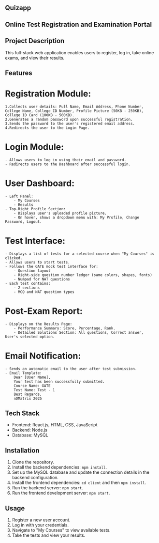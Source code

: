 ## Quizapp
## Online Test Registration and Examination Portal

## Project Description
This full-stack web application enables users to register, log in, take online exams, and view their results.

## Features
  # Registration Module: 
    1.Collects user details: Full Name, Email Address, Phone Number, College Name, College ID Number, Profile Picture (50KB - 250KB), College ID Card (100KB - 500KB).
    2.Generates a random password upon successful registration. 
    3.Sends the password to the user's registered email address.
    4.Redirects the user to the Login Page.
 # Login Module:
    - Allows users to log in using their email and password. 
    - Redirects users to the Dashboard after successful login. 
 # User Dashboard:
    - Left Panel:
        - My Courses
        - Results 
    - Top-Right Profile Section:
        - Displays user's uploaded profile picture. 
        - On hover, shows a dropdown menu with: My Profile, Change Password, Logout. 
 # Test Interface:
    - Displays a list of tests for a selected course when "My Courses" is clicked. 
    - Allows users to start tests.
    - Follows the GATE mock test interface for:
        - Question layout
        - Right-side question number ledger (same colors, shapes, fonts)
        - Numpad for NAT questions 
    - Each test contains:
        - 2 sections 
        - MCQ and NAT question types 
 # Post-Exam Report:
    - Displays on the Results Page:
        - Performance Summary: Score, Percentage, Rank. 
        - Detailed Solutions Section: All questions, Correct answer, User's selected option.
 # Email Notification:
    - Sends an automatic email to the user after test submission.
    - Email Template:
        Dear [User Name],
        Your test has been successfully submitted.
        Course Name: GATE
        Test Name: Test - 1
        Best Regards,
        nDMatrix 2025
    
## Tech Stack
- Frontend: React.js, HTML, CSS, JavaScript 
- Backend: Node.js 
- Database: MySQL

## Installation
1.  Clone the repository.
2.  Install the backend dependencies: `npm install`. 
3.  Set up the MySQL database and update the connection details in the backend configuration.
4.  Install the frontend dependencies: `cd client` and then `npm install`.
5.  Run the backend server: `npm start`. 
6.  Run the frontend development server: `npm start`.

## Usage
1.  Register a new user account.
2.  Log in with your credentials.
3.  Navigate to "My Courses" to view available tests.
4.  Take the tests and view your results.
